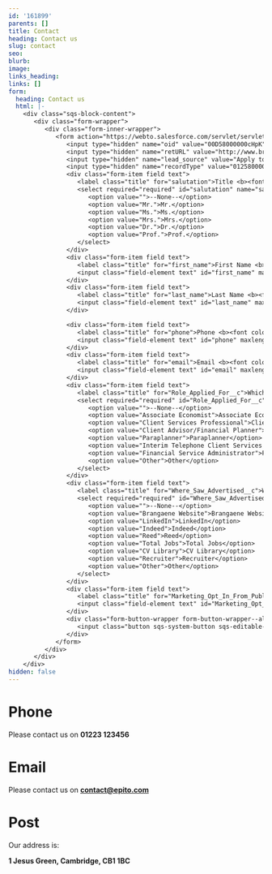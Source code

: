 ```yaml
---
id: '161899'
parents: []
title: Contact
heading: Contact us
slug: contact
seo: 
blurb: 
image: 
links_heading: 
links: []
form:
  heading: Contact us
  html: |-
    <div class="sqs-block-content">
       <div class="form-wrapper">
          <div class="form-inner-wrapper">
             <form action="https://webto.salesforce.com/servlet/servlet.WebToLead?encoding=UTF-8" method="POST">
                <input type="hidden" name="oid" value="00D58000000cHpK" />
                <input type="hidden" name="retURL" value="http://www.brangaene.com/thank-you" />
                <input type="hidden" name="lead_source" value="Apply to Brangaene" />
                <input type="hidden" name="recordType" value="01258000000FS42" />
                <div class="form-item field text">
                   <label class="title" for="salutation">Title <b><font color="A91F1F">*</font></b></label>
                   <select required="required" id="salutation" name="salutation">
                      <option value="">--None--</option>
                      <option value="Mr.">Mr.</option>
                      <option value="Ms.">Ms.</option>
                      <option value="Mrs.">Mrs.</option>
                      <option value="Dr.">Dr.</option>
                      <option value="Prof.">Prof.</option>
                   </select>
                </div>
                <div class="form-item field text">
                   <label class="title" for="first_name">First Name <b><font color="A91F1F">*</font></b></label>
                   <input class="field-element text" id="first_name" maxlength="40" name="first_name" size="20" type="text" required="" />
                </div>
                <div class="form-item field text">
                   <label class="title" for="last_name">Last Name <b><font color="A91F1F">*</font></b></label>
                   <input class="field-element text" id="last_name" maxlength="80" name="last_name" size="20" type="text" required="" />
                </div>

                <div class="form-item field text">
                   <label class="title" for="phone">Phone <b><font color="A91F1F">*</font></b></label>
                   <input class="field-element text" id="phone" maxlength="40" name="phone" size="20" type="text" required="" />
                </div>
                <div class="form-item field text">
                   <label class="title" for="email">Email <b><font color="A91F1F">*</font></b></label>
                   <input class="field-element text" id="email" maxlength="80" name="email" size="20" type="email" required="" />
                </div>
                <div class="form-item field text">
                   <label class="title" for="Role_Applied_For__c">Which role would you like to apply for?<b><font color="A91F1F">*</font></b></label>
                   <select required="required" id="Role_Applied_For__c" name="Role_Applied_For__c">
                      <option value="">--None--</option>
                      <option value="Associate Economist">Associate Economist</option>
                      <option value="Client Services Professional">Client Services Professional</option>
                      <option value="Client Advisor/Financial Planner">Client Advisor/Financial Planner</option>
                      <option value="Paraplanner">Paraplanner</option>
                      <option value="Interim Telephone Client Services Professional">Interim Telephone Client Services Professional</option>
                      <option value="Financial Service Administrator">Financial Service Administrator</option>
                      <option value="Other">Other</option>
                   </select>
                </div>
                <div class="form-item field text">
                   <label class="title" for="Where_Saw_Advertised__c">Where did you see the job advertised?<b><font color="A91F1F">*</font></b></label>
                   <select required="required" id="Where_Saw_Advertised__c" name="Where_Saw_Advertised__c">
                      <option value="">--None--</option>
                      <option value="Brangaene Website">Brangaene Website</option>
                      <option value="LinkedIn">LinkedIn</option>
                      <option value="Indeed">Indeed</option>
                      <option value="Reed">Reed</option>
                      <option value="Total Jobs">Total Jobs</option>
                      <option value="CV Library">CV Library</option>
                      <option value="Recruiter">Recruiter</option>
                      <option value="Other">Other</option>
                   </select>
                </div>
                <div class="form-item field text">
                   <label class="title" for="Marketing_Opt_In_From_Public_Webform__c">I'm happy for Brangaene to send me emails and to telephone me regarding my application:<b><font color="A91F1F">*</font></b></label>
                   <input class="field-element text" id="Marketing_Opt_In_From_Public_Webform__c" name="Marketing_Opt_In_From_Public_Webform__c" size="20" type="checkbox" value="1" required="" />
                </div>
                <div class="form-button-wrapper form-button-wrapper--align-left">
                   <input class="button sqs-system-button sqs-editable-button" type="submit" value="submit" name="submit" />
                </div>
             </form>
          </div>
       </div>
    </div>
hidden: false
---
```


# Phone

Please contact us on **01223 123456**

# Email

Please contact us on **contact@epito.com**

# Post

Our address is:

**1 Jesus Green, Cambridge, CB1 1BC**